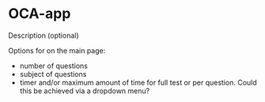 # OCA-app
Description (optional)

Options for on the main page:
- number of questions
- subject of questions
- timer and/or maximum amount of time for full test or per question.
Could this be achieved via a dropdown menu?